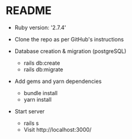 # README


* Ruby version: '2.7.4'

* Clone the repo as per GitHub's instructions


* Database creation & migration (postgreSQL)
  * rails db:create
  * rails db:migrate

* Add gems and yarn dependencies
  * bundle install
  * yarn install

* Start server
  * rails s
  * Visit http://localhost:3000/

